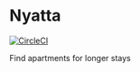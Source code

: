 # Nyatta

[![CircleCI](https://dl.circleci.com/status-badge/img/gh/3dw1nM0535/nyatta/tree/develop.svg?style=svg&circle-token=7452b2e6b80f387c0554a994e607894e2e67b0d0)](https://dl.circleci.com/status-badge/redirect/gh/3dw1nM0535/nyatta/tree/develop)

Find apartments for longer stays

